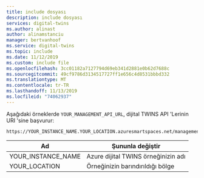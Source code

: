 ```yaml
---
title: include dosyası
description: include dosyası
services: digital-twins
ms.author: alinast
author: alinamstanciu
manager: bertvanhoof
ms.service: digital-twins
ms.topic: include
ms.date: 11/12/2019
ms.custom: include file
ms.openlocfilehash: 3cc01182a7127794d69eb341d2881e0b62d7688c
ms.sourcegitcommit: 49cf9786d3134517727ff1e656c4d8531bbbd332
ms.translationtype: MT
ms.contentlocale: tr-TR
ms.lasthandoff: 11/13/2019
ms.locfileid: "74062937"
---
```

Aşağıdaki örneklerde `YOUR_MANAGEMENT_API_URL`, dijital TWINS API 'Lerinin URI 'sine başvurur:

```URL
https://YOUR_INSTANCE_NAME.YOUR_LOCATION.azuresmartspaces.net/management/api/v1.0
```

| Ad | Şununla değiştir |
| --- | --- |
| YOUR_INSTANCE_NAME | Azure dijital TWINS örneğinizin adı |
| YOUR_LOCATION | Örneğinizin barındırıldığı bölge |
